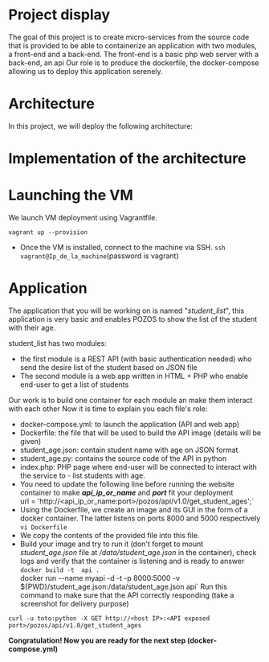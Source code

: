 # Project display

  
The goal of this project is to create micro-services from the source code that is provided to be able to containerize an application with two modules, a front-end and a back-end. The front-end is a basic php web server with a back-end, an api Our role is to produce the dockerfile, the docker-compose allowing us to deploy this application serenely.

# Architecture 

  
In this project, we will deploy the following architecture:

#   Implementation of the architecture
#   Launching the VM
 We launch VM deployment using Vagrantfile.
 
    vagrant up --provision

 - Once the VM is installed, connect to the machine via SSH.
  `ssh vagrant@Ip_de_la_machine`(password is vagrant)
  
# Application

The application that you will be working on is named "_student_list_", this application is very basic and enables POZOS to show the list of the student with their age.

student_list has two modules:

-   the first module is a REST API (with basic authentication needed) who send the desire list of the student based on JSON file
-   The second module is a web app written in HTML + PHP who enable end-user to get a list of students

Our work is to build one container for each module an make them interact with each other
Now it is time to explain you each file's role:
 

 - docker-compose.yml: to launch the application (API and web app)
 - Dockerfile: the file that will be used to build the API image (details will be given)
 -  student_age.json: contain student name with age on JSON format
 - student_age.py: contains the source code of the API in python
 - index.php: PHP page where end-user will be connected to interact with the service to - list students with age. 
 - You need to update the following line before running the website container to make  _**api_ip_or_name**_  and  _**port**_  fit your deployment  
 url = 'http://<api_ip_or_name:port>/pozos/api/v1.0/get_student_ages';`
 -  Using the Dockerfile, we create an image and its GUI in the form of a docker container. The latter listens on ports 8000 and 5000 respectively 
  `vi Dockerfile`
 -   We copy the contents of the provided file into this file.
 - Build your image and try to run it (don't forget to mount  _student_age.json_  file at  _/data/student_age.json_  in the container), check logs and verify that the container is listening and is ready to answer
 `docker build -t  api .`   
 docker run --name myapi -d -t  -p 8000:5000    -v  ${PWD}/student_age.json:/data/student_age.json  api`
Run this command to make sure that the API correctly responding (take a screenshot for delivery purpose)

`curl -u toto:python -X GET http://<host IP>:<API exposed port>/pozos/api/v1.0/get_student_ages`

**Congratulation! Now you are ready for the next step (docker-compose.yml)**
